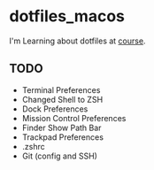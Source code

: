 # dotfiles_macos


I'm Learning about dotfiles at [course](https://www.udemy.com/course/dotfiles-from-start-to-finish-ish/learn/lecture/23827884#content).

## TODO
- Terminal Preferences
- Changed Shell to ZSH
- Dock Preferences
- Mission Control Preferences
- Finder Show Path Bar
- Trackpad Preferences
- .zshrc
- Git (config and SSH)

